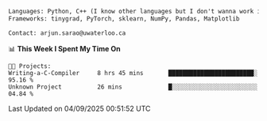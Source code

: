 ```txt
Languages: Python, C++ (I know other languages but I don't wanna work in em)
Frameworks: tinygrad, PyTorch, sklearn, NumPy, Pandas, Matplotlib

Contact: arjun.sarao@uwaterloo.ca
```

<!--START_SECTION:waka-->
📊 **This Week I Spent My Time On** 

```text
🐱‍💻 Projects: 
Writing-a-C-Compiler     8 hrs 45 mins       ████████████████████████░   95.16 % 
Unknown Project          26 mins             █░░░░░░░░░░░░░░░░░░░░░░░░   04.84 % 
```


 Last Updated on 04/09/2025 00:51:52 UTC
<!--END_SECTION:waka-->
